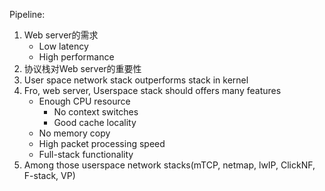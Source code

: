 Pipeline:
1. Web server的需求
	- Low latency
	- High performance
2. 协议栈对Web server的重要性
3. User space network stack outperforms stack in kernel
4. Fro, web server, Userspace stack should offers many features
	- Enough CPU resource
		- No context switches
		- Good cache locality
	- No memory copy
	- High packet processing speed
	- Full-stack functionality
5. Among those userspace network stacks(mTCP, netmap, lwIP, ClickNF, F-stack, VP)
<!--stackedit_data:
eyJoaXN0b3J5IjpbLTIwNTIwNTM0MTgsMTgzNTc2NzMyMF19
-->